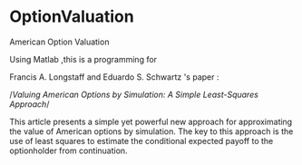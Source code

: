 # OptionValuation

American Option Valuation

Using Matlab ,this is a programming for 

Francis A. Longstaff and Eduardo S. Schwartz 's paper :

/*Valuing American Options by Simulation: A Simple Least-Squares Approach*/

This article presents a simple yet powerful new approach for approximating the value of American options by simulation. 
The key to this approach is the use of least squares to estimate the conditional expected payoff to the optionholder from continuation.  
